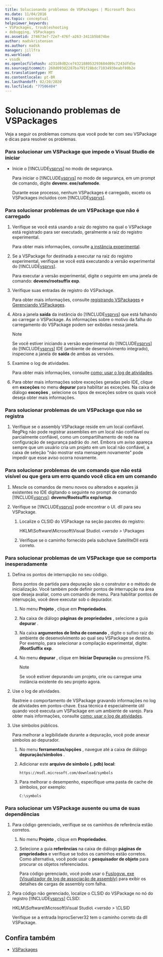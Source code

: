 ```yaml
---
title: Solucionando problemas de VSPackages | Microsoft Docs
ms.date: 11/04/2016
ms.topic: conceptual
helpviewer_keywords:
- VSPackages, troubleshooting
- debugging, VSPackages
ms.assetid: 274673e7-72e7-476f-a263-3411b5b874be
author: madskristensen
ms.author: madsk
manager: jillfra
ms.workload:
- vssdk
ms.openlocfilehash: a231d8d02ce7432188053293684d09c7243dfd5e
ms.sourcegitcommit: 260d093d2287ba791f28bdc7103493beabf80b2e
ms.translationtype: MT
ms.contentlocale: pt-BR
ms.lasthandoff: 02/20/2020
ms.locfileid: "77506404"
---
```

# <a name="troubleshooting-vspackages"></a>Solucionando problemas de VSPackages
Veja a seguir os problemas comuns que você pode ter com seu VSPackage e dicas para resolver os problemas.

### <a name="to-troubleshoot-a-vspackage-that-keeps-visual-studio-from-starting"></a>Para solucionar um VSPackage que impede o Visual Studio de iniciar

- Inicie o [!INCLUDE[vsprvs](../code-quality/includes/vsprvs_md.md)] no modo de segurança.

   Para iniciar o [!INCLUDE[vsprvs](../code-quality/includes/vsprvs_md.md)] no modo de segurança, em um prompt de comando, digite **devenv. exe/safemode**.

   Durante esse processo, nenhum VSPackages é carregado, exceto os VSPackages incluídos com [!INCLUDE[vsprvs](../code-quality/includes/vsprvs_md.md)].

### <a name="to-troubleshoot-a-vspackage-that-does-not-load"></a>Para solucionar problemas de um VSPackage que não é carregado

1. Verifique se você está usando a raiz do registro na qual o VSPackage está registrado para ser executado, geralmente a raiz do registro experimental.

    Para obter mais informações, consulte [a instância experimental](../extensibility/the-experimental-instance.md).

2. Se a VSPackage for destinada a executar na raiz do registro experimental, verifique se você está executando a versão experimental do [!INCLUDE[vsprvs](../code-quality/includes/vsprvs_md.md)].

    Para executar a versão experimental, digite o seguinte em uma janela de comando: **devenv/rootsuffix exp**.

3. Verifique suas entradas de registro do VSPackage.

    Para obter mais informações, consulte [registrando VSPackages](registering-and-unregistering-vspackages.md) e [Gerenciando VSPackages](../extensibility/managing-vspackages.md).

4. Abra a janela **saída** da instância do [!INCLUDE[vsprvs](../code-quality/includes/vsprvs_md.md)] que está falhando ao carregar o VSPackage. As informações sobre o motivo da falha do carregamento do VSPackage podem ser exibidas nessa janela.

   > [!NOTE]
   > Se você estiver iniciando a versão experimental do [!INCLUDE[vsprvs](../code-quality/includes/vsprvs_md.md)] do [!INCLUDE[vsprvs](../code-quality/includes/vsprvs_md.md)] IDE (ambiente de desenvolvimento integrado), inspecione a janela de **saída** de ambas as versões.

5. Examine o log de atividades.

    Para obter mais informações, consulte [como: usar o log de atividades](../extensibility/how-to-use-the-activity-log.md).

6. Para obter mais informações sobre exceções geradas pelo IDE, clique em **exceções** no menu **depurar** para habilitar as exceções. Na caixa de diálogo **exceções** , selecione os tipos de exceções sobre os quais você deseja obter mais informações.

### <a name="to-troubleshoot-a-vspackage-that-does-not-register"></a>Para solucionar problemas de um VSPackage que não se registra

1. Verifique se o assembly VSPackage reside em um local confiável. RegPkg não pode registrar assemblies em um local não confiável ou parcialmente confiável, como um compartilhamento de rede na configuração de segurança padrão do .net. Embora um aviso apareça sempre que um usuário cria um projeto em um local não confiável, a caixa de seleção "não mostrar esta mensagem novamente" pode impedir que esse aviso ocorra novamente.

### <a name="to-troubleshoot-a-command-that-is-not-visible-or-that-generates-an-error-when-you-click-a-command"></a>Para solucionar problemas de um comando que não está visível ou que gera um erro quando você clica em um comando

1. Mescle os comandos de menu novos ou alterados e aqueles já existentes no IDE digitando o seguinte no prompt de comando [!INCLUDE[vsprvs](../code-quality/includes/vsprvs_md.md)]: **devenv/Rootsuffix exp/setup**.

2. Verifique se [!INCLUDE[vsprvs](../code-quality/includes/vsprvs_md.md)] pode encontrar o UI. dll para seu VSPackage.

   1. Localize o CLSID do VSPackage na seção pacotes do registro:

        HKLM\Software\Microsoft\Visual Studio\\ *\<versão >* \Packages

   2. Verifique se o caminho fornecido pela subchave SatelliteDll está correto.

### <a name="to-troubleshoot-a-vspackage-that-behaves-unexpectedly"></a>Para solucionar problemas de um VSPackage que se comporta inesperadamente

1. Defina os pontos de interrupção no seu código.

     Bons pontos de partida para depuração são o construtor e o método de inicialização. Você também pode definir pontos de interrupção na área que deseja avaliar, como um comando de menu. Para habilitar pontos de interrupção, você deve executar sob o depurador.

    1. No menu **Projeto** , clique em **Propriedades**.

    2. Na caixa de diálogo **páginas de propriedades** , selecione a guia **depurar** .

    3. Na caixa **argumentos de linha de comando** , digite o sufixo raiz do ambiente de desenvolvimento ao qual seu VSPackage se destina. Por exemplo, para selecionar a compilação experimental, digite: **/RootSuffix exp**.

    4. No menu **depurar** , clique em **Iniciar Depuração** ou pressione F5.

        > [!NOTE]
        > Se você estiver depurando um projeto, crie ou carregue uma instância existente do seu projeto agora.

2. Use o log de atividades.

     Rastreie o comportamento de VSPackage gravando informações no log de atividades em pontos-chave. Essa técnica é especialmente útil quando você executa um VSPackage em um ambiente de varejo. Para obter mais informações, consulte [como: usar o log de atividades](../extensibility/how-to-use-the-activity-log.md).

3. Use símbolos públicos.

     Para melhorar a legibilidade durante a depuração, você pode anexar símbolos ao depurador.

    1. No menu **ferramentas/opções** , navegue até a caixa de diálogo **depuração/símbolos** .

    2. Adicionar este **arquivo de símbolo (. pdb) local**:

         `https://msdl.microsoft.com/download/symbols`

    3. Para melhorar o desempenho, especifique uma pasta de cache de símbolos, por exemplo:

        ```
        C:\symbols
        ```

### <a name="to-troubleshoot-a-missing-vspackage-or-one-of-its-dependencies"></a>Para solucionar um VSPackage ausente ou uma de suas dependências

1. Para código gerenciado, verifique se os caminhos de referência estão corretos.

   1. No menu **Projeto** , clique em **Propriedades**.

   2. Selecione a guia **referências** na caixa de diálogo **páginas de propriedades** e verifique se todos os caminhos estão corretos. Como alternativa, você pode usar o **pesquisador de objeto** para procurar os objetos referenciados.

        Para código gerenciado, você pode usar o [Fuslogvw. exe (Visualizador de log de associação de assembly)](/dotnet/framework/tools/fuslogvw-exe-assembly-binding-log-viewer) para exibir os detalhes de cargas de assembly com falha.

2. Para código não gerenciado, localize o CLSID do VSPackage no nó do registro [!INCLUDE[vsprvs](../code-quality/includes/vsprvs_md.md)] CLSID:

    HKLM\Software\Microsoft\Visual Studio\\ *\<versão >* \CLSID

   Verifique se a entrada InprocServer32 tem o caminho correto da dll VSPackage.

## <a name="see-also"></a>Confira também
- [VSPackages](../extensibility/internals/vspackages.md)